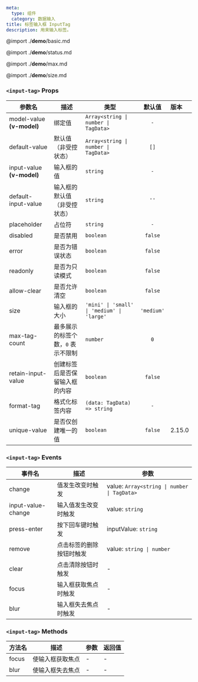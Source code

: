 ```yaml
meta:
  type: 组件
  category: 数据输入
title: 标签输入框 InputTag
description: 用来输入标签。
```

@import ./__demo__/basic.md

@import ./__demo__/status.md

@import ./__demo__/max.md

@import ./__demo__/size.md


### `<input-tag>` Props

|参数名|描述|类型|默认值|版本|
|---|---|---|:---:|:---|
|model-value **(v-model)**|绑定值|`Array<string \| number \| TagData>`|`-`||
|default-value|默认值（非受控状态）|`Array<string \| number \| TagData>`|`[]`||
|input-value **(v-model)**|输入框的值|`string`|`-`||
|default-input-value|输入框的默认值（非受控状态）|`string`|`''`||
|placeholder|占位符|`string`|`-`||
|disabled|是否禁用|`boolean`|`false`||
|error|是否为错误状态|`boolean`|`false`||
|readonly|是否为只读模式|`boolean`|`false`||
|allow-clear|是否允许清空|`boolean`|`false`||
|size|输入框的大小|`'mini' \| 'small' \| 'medium' \| 'large'`|`'medium'`||
|max-tag-count|最多展示的标签个数，`0` 表示不限制|`number`|`0`||
|retain-input-value|创建标签后是否保留输入框的内容|`boolean`|`false`||
|format-tag|格式化标签内容|`(data: TagData) => string`|`-`||
|unique-value|是否仅创建唯一的值|`boolean`|`false`|2.15.0|
### `<input-tag>` Events

|事件名|描述|参数|
|---|---|---|
|change|值发生改变时触发|value: `Array<string \| number \| TagData>`|
|input-value-change|输入值发生改变时触发|value: `string`|
|press-enter|按下回车键时触发|inputValue: `string`|
|remove|点击标签的删除按钮时触发|value: `string \| number`|
|clear|点击清除按钮时触发|-|
|focus|输入框获取焦点时触发|-|
|blur|输入框失去焦点时触发|-|
### `<input-tag>` Methods

|方法名|描述|参数|返回值|
|---|---|---|---|
|focus|使输入框获取焦点|-|-|
|blur|使输入框失去焦点|-|-|


